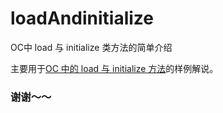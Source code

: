 # loadAndinitialize
OC中 load 与 initialize 类方法的简单介绍

主要用于[OC 中的 load 与 initialize 方法](http://www.jianshu.com/p/548fef33fb40)的样例解说。

### 谢谢～～

